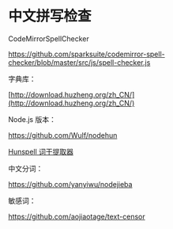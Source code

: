中文拼写检查
===

CodeMirrorSpellChecker

https://github.com/sparksuite/codemirror-spell-checker/blob/master/src/js/spell-checker.js

字典库：

[http://download.huzheng.org/zh_CN/](http://download.huzheng.org/zh_CN/)


Node.js 版本：

https://github.com/Wulf/nodehun

[Hunspell 词干提取器](https://www.elastic.co/guide/cn/elasticsearch/guide/current/hunspell.html)


中文分词：

https://github.com/yanyiwu/nodejieba

敏感词：

https://github.com/aojiaotage/text-censor

